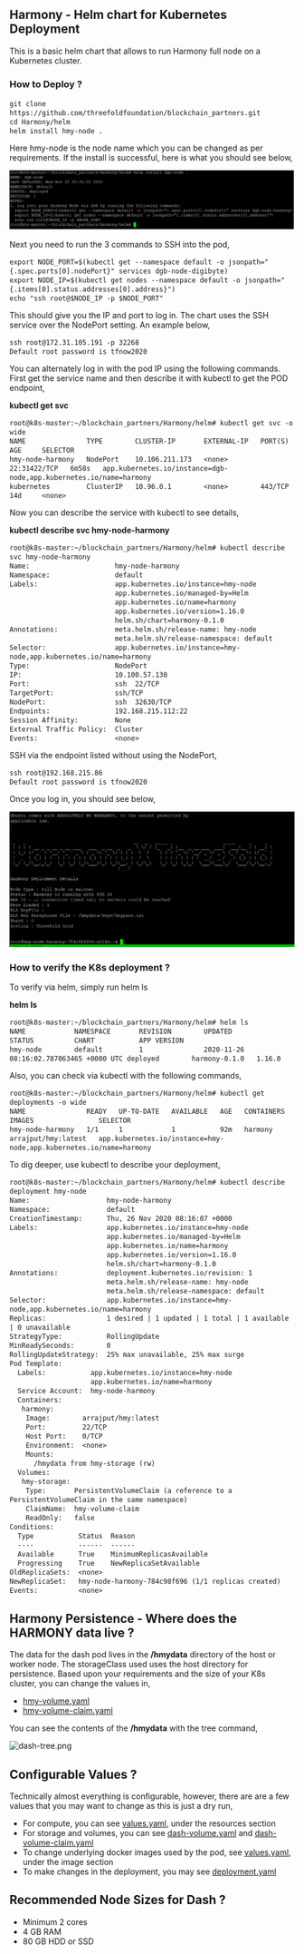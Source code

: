 ## Harmony - Helm chart for Kubernetes Deployment

This is a basic helm chart that allows to run Harmony full node on a Kubernetes cluster.

### How to Deploy ?
```
git clone https://github.com/threefoldfoundation/blockchain_partners.git
cd Harmony/helm
helm install hmy-node .
```
Here hmy-node is the node name which you can be changed as per requirements. If the install is successful, here is what you should see below,

![](../images/helm_deploy_success.png)

Next you need to run the 3 commands to SSH into the pod,
```
export NODE_PORT=$(kubectl get --namespace default -o jsonpath="{.spec.ports[0].nodePort}" services dgb-node-digibyte)
export NODE_IP=$(kubectl get nodes --namespace default -o jsonpath="{.items[0].status.addresses[0].address}")
echo "ssh root@$NODE_IP -p $NODE_PORT"
```
This should give you the IP and port to log in. The chart uses the SSH service over the NodePort setting. An example below,

```
ssh root@172.31.105.191 -p 32268
Default root password is tfnow2020
```
You can alternately log in with the pod IP using the following commands. First get the service name and then describe it with kubectl to get the POD endpoint,

**kubectl get svc**

```
root@k8s-master:~/blockchain_partners/Harmony/helm# kubectl get svc -o wide
NAME               TYPE        CLUSTER-IP       EXTERNAL-IP   PORT(S)        AGE     SELECTOR
hmy-node-harmony   NodePort    10.106.211.173   <none>        22:31422/TCP   6m58s   app.kubernetes.io/instance=dgb-node,app.kubernetes.io/name=harmony
kubernetes         ClusterIP   10.96.0.1        <none>        443/TCP        14d     <none>
```
Now you can describe the service with kubectl to see details,

**kubectl describe svc hmy-node-harmony**

```
root@k8s-master:~/blockchain_partners/Harmony/helm# kubectl describe svc hmy-node-harmony
Name:                     hmy-node-harmony
Namespace:                default
Labels:                   app.kubernetes.io/instance=hmy-node
                          app.kubernetes.io/managed-by=Helm
                          app.kubernetes.io/name=harmony
                          app.kubernetes.io/version=1.16.0
                          helm.sh/chart=harmony-0.1.0
Annotations:              meta.helm.sh/release-name: hmy-node
                          meta.helm.sh/release-namespace: default
Selector:                 app.kubernetes.io/instance=hmy-node,app.kubernetes.io/name=harmony
Type:                     NodePort
IP:                       10.100.57.130
Port:                     ssh  22/TCP
TargetPort:               ssh/TCP
NodePort:                 ssh  32630/TCP
Endpoints:                192.168.215.112:22
Session Affinity:         None
External Traffic Policy:  Cluster
Events:                   <none>

```

SSH via the endpoint listed without using the NodePort,

```
ssh root@192.168.215.86
Default root password is tfnow2020
```

Once you log in, you should see below,

![start_hmy.png](../images/start_hmy.png)

### How to verify the K8s deployment ?

To verify via helm, simply run helm ls

**helm ls**

```
root@k8s-master:~/blockchain_partners/Harmony/helm# helm ls
NAME            NAMESPACE       REVISION        UPDATED                                 STATUS          CHART           APP VERSION
hmy-node        default         1               2020-11-26 08:16:02.787063465 +0000 UTC deployed        harmony-0.1.0   1.16.0
```

Also, you can check via kubectl with the following commands,

```
root@k8s-master:~/blockchain_partners/Harmony/helm# kubectl get deployments -o wide
NAME               READY   UP-TO-DATE   AVAILABLE   AGE   CONTAINERS   IMAGES                SELECTOR
hmy-node-harmony   1/1     1            1           92m   harmony      arrajput/hmy:latest   app.kubernetes.io/instance=hmy-node,app.kubernetes.io/name=harmony
```

To dig deeper, use kubectl to describe your deployment,

```
root@k8s-master:~/blockchain_partners/Harmony/helm# kubectl describe deployment hmy-node
Name:                   hmy-node-harmony
Namespace:              default
CreationTimestamp:      Thu, 26 Nov 2020 08:16:07 +0000
Labels:                 app.kubernetes.io/instance=hmy-node
                        app.kubernetes.io/managed-by=Helm
                        app.kubernetes.io/name=harmony
                        app.kubernetes.io/version=1.16.0
                        helm.sh/chart=harmony-0.1.0
Annotations:            deployment.kubernetes.io/revision: 1
                        meta.helm.sh/release-name: hmy-node
                        meta.helm.sh/release-namespace: default
Selector:               app.kubernetes.io/instance=hmy-node,app.kubernetes.io/name=harmony
Replicas:               1 desired | 1 updated | 1 total | 1 available | 0 unavailable
StrategyType:           RollingUpdate
MinReadySeconds:        0
RollingUpdateStrategy:  25% max unavailable, 25% max surge
Pod Template:
  Labels:           app.kubernetes.io/instance=hmy-node
                    app.kubernetes.io/name=harmony
  Service Account:  hmy-node-harmony
  Containers:
   harmony:
    Image:        arrajput/hmy:latest
    Port:         22/TCP
    Host Port:    0/TCP
    Environment:  <none>
    Mounts:
      /hmydata from hmy-storage (rw)
  Volumes:
   hmy-storage:
    Type:       PersistentVolumeClaim (a reference to a PersistentVolumeClaim in the same namespace)
    ClaimName:  hmy-volume-claim
    ReadOnly:   false
Conditions:
  Type           Status  Reason
  ----           ------  ------
  Available      True    MinimumReplicasAvailable
  Progressing    True    NewReplicaSetAvailable
OldReplicaSets:  <none>
NewReplicaSet:   hmy-node-harmony-784c98f696 (1/1 replicas created)
Events:          <none>
```

## Harmony Persistence - Where does the HARMONY data live ?

The data for the dash pod lives in the **/hmydata** directory of the host or worker node. The storageClass used uses the host directory for persistence. Based upon your requirements and the size of your K8s cluster, you can change the values in,

* [hmy-volume.yaml](templates/dash-volume.yaml)
* [hmy-volume-claim.yaml](templates/dash-volume-claim.yaml)

You can see the contents of the **/hmydata** with the tree command,

![dash-tree.png](../images/dash-tree.png)

## Configurable Values ?

Technically almost everything is configurable, however, there are are a few values that you may want to change as this is just a dry run,

* For compute, you can see [values.yaml](values.yaml), under the resources section
* For storage and volumes, you can see [dash-volume.yaml](templates/dash-volume.yaml) and [dash-volume-claim.yaml](templates/dash-volume-claim.yaml)
* To change underlying docker images used by the pod, see [values.yaml](values.yaml), under the image section
* To make changes in the deployment, you may see [deployment.yaml](templates/deployment.yaml)

## Recommended Node Sizes for Dash ?

* Minimum 2 cores 
* 4 GB RAM  
* 80 GB HDD or SSD


